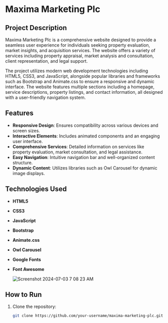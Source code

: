 # Maxima Marketing Plc

## Project Description

Maxima Marketing Plc is a comprehensive website designed to provide a seamless user experience for individuals seeking property evaluation, market insights, and acquisition services. The website offers a variety of services including property appraisal, market analysis and consultation, client representation, and legal support.

The project utilizes modern web development technologies including HTML5, CSS3, and JavaScript, alongside popular libraries and frameworks such as Bootstrap and Animate.css to ensure a responsive and dynamic interface. The website features multiple sections including a homepage, service descriptions, property listings, and contact information, all designed with a user-friendly navigation system.

## Features

- **Responsive Design**: Ensures compatibility across various devices and screen sizes.
- **Interactive Elements**: Includes animated components and an engaging user interface.
- **Comprehensive Services**: Detailed information on services like property evaluation, market consultation, and legal assistance.
- **Easy Navigation**: Intuitive navigation bar and well-organized content structure.
- **Dynamic Content**: Utilizes libraries such as Owl Carousel for dynamic image displays.

## Technologies Used

- **HTML5**
- **CSS3**
- **JavaScript**
- **Bootstrap**
- **Animate.css**
- **Owl Carousel**
- **Google Fonts**
- **Font Awesome**


   ![Screenshot 2024-07-03 7 08 23 AM](https://github.com/brkt1/maxima-marketing/assets/134799825/99b56e7c-8695-4b0d-b213-2776d8fb37d2)

## How to Run

1. Clone the repository:
   ```bash
   git clone https://github.com/your-username/maxima-marketing-plc.git

